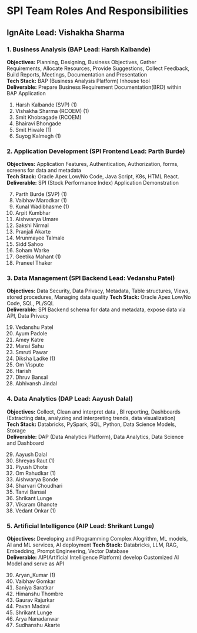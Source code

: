 # SPI Team Roles And Responsibilities
## IgnAite Lead: Vishakha Sharma

### 1. Business Analysis (BAP Lead: Harsh Kalbande)
**Objectives:** Planning, Designing, Business Objectives, Gather Requirements, Allocate Resources, Provide Suggestions, Collect Feedback, Build Reports, Meetings, Documentation and Presentation <br>
**Tech Stack:** BAP (Business Analysis Platform) Inhouse tool <br>
**Deliverable:** Prepare Business Requirement Documentation(BRD) within BAP Application<br>

1. Harsh Kalbande (SVP) (1)
2. Vishakha Sharma (RCOEM) (1)
3. Smit Khobragade (RCOEM)
4. Bhairavi Bhongade
5. Smit Hiwale (1)
6. Suyog Kalmegh (1)

### 2. Application Development (SPI Frontend Lead: Parth Burde)
**Objectives:** Application Features, Authentication, Authorization, forms, screens for data and metadata<br>
**Tech Stack:** Oracle Apex Low/No Code, Java Script, K8s, HTML React.<br>
**Deliverable:** SPI (Stock Performance Index) Application Demonstration<br>

7. Parth Burde (SVP) (1)
8. Vaibhav Marodkar (1)
9. Kunal Wadibhasme (1)
10. Arpit Kumbhar
11. Aishwarya Umare
12. Sakshi Nirmal
13. Pranjali Akarte
14. Mrunmayee Talmale
15. Sidd Sahoo
16. Soham Warke
17. Geetika Mahant (1)
18. Praneel Thaker 

### 3. Data Management (SPI Backend Lead: Vedanshu Patel)
**Objectives:** Data Security, Data Privacy, Metadata, Table structures, Views, stored procedures, Managing data quality
**Tech Stack:** Oracle Apex Low/No Code, SQL, PL/SQL<br>
**Deliverable:** SPI Backend schema for data and metadata, expose data via API, Data Privacy<br>

19. Vedanshu Patel
20. Ayum Padole
21. Amey Katre
22. Mansi Sahu
23. Smruti Pawar
24. Diksha Ladke (1)
25. Om Vispute
26. Harish
27. Dhruv Bansal
28. Abhivansh Jindal

### 4. Data Analytics (DAP Lead: Aayush Dalal)
**Objectives:** Collect, Clean and interpret data , BI reporting, Dashboards (Extracting data, analyzing and interpreting trends, data visualization)<br>
**Tech Stack:** Databricks, PySpark, SQL, Python, Data Science Models, Storage<br>
**Deliverable:** DAP (Data Analytics Platform), Data Analytics, Data Science and Dashboard<br>

29. Aayush Dalal
30. Shreyas Raut (1)
31. Piyush Dhote
32. Om Rahudkar (1)
33. Aishwarya Bonde
34. Sharvari Choudhari
35. Tanvi Bansal
36. Shrikant Lunge
37. Vikaram Ghanote
38. Vedant Onkar (1)
  
### 5. Artificial Intelligence (AIP Lead: Shrikant Lunge)
**Objectives:** Developing and Programming Complex Alogrithm, ML models, AI and ML services, AI deployment 
**Tech Stack:** Databricks, LLM, RAG, Embedding, Prompt Engineering, Vector Database<br>
**Deliverable:** AIP(Artificial Intelligence Platform) develop Customized AI Model and serve as API<br>

39. Aryan_Kumar (1)
40. Vaibhav Gomkar
41. Saniya Saratkar
42. Himanshu Thombre
43. Gaurav Rajurkar
44. Pavan Madavi
45. Shrikant Lunge
46. Arya Nanadanwar
47. Sudhanshu Akarte 
